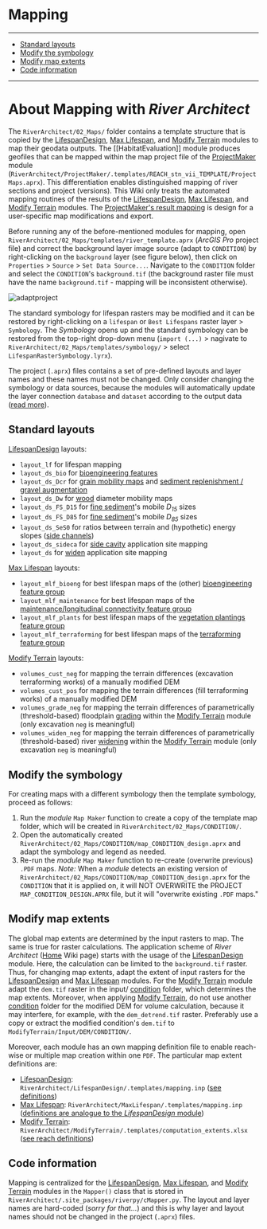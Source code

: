 Mapping
=======

***

- [Standard layouts](#lyts)
- [Modify the symbology](#sym)
- [Modify map extents](#extent)
- [Code information](#code)

***

# About Mapping with *River Architect*<a name="prepare"></a>
The `RiverArchitect/02_Maps/` folder contains a template structure that is copied by the <a href="LifespanDesign">LifespanDesign</a>, <a href="MaxLifespan">Max Lifespan</a>, and <a href="ModifyTerrain">Modify Terrain</a> modules to map their geodata outputs. The [[HabitatEvaluation]] module produces geofiles that can be mapped within the map project file of the <a href="ProjectMaker">ProjectMaker</a> module (`RiverArchitect/ProjectMaker/.templates/REACH_stn_vii_TEMPLATE/ProjectMaps.aprx`). This differentiation enables distinguished mapping of river sections and project (versions). This Wiki only treats the automated mapping routines of the results of the <a href="LifespanDesign">LifespanDesign</a>, <a href="MaxLifespan">Max Lifespan</a>, and <a href="ModifyTerrain">Modify Terrain</a> modules. The [ProjectMaker's result mapping](https://github.com/RiverArchitect/RA_wiki/ProjectMaker#mapping-of-construction-elements) is design for a user-specific map modifications and export.

Before running any of the before-mentioned modules for mapping, open `RiverArchitect/02_Maps/templates/river_template.aprx` (*ArcGIS Pro* project file) and correct the background layer image source (adapt to `CONDITION`) by right-clicking on the `background` layer (see figure below), then click on `Properties` > `Source` > `Set Data Source...`. Navigate to the `CONDITION` folder and select the `CONDITION`'s `background.tif` (the background raster file must have the name `background.tif` - mapping will be inconsistent otherwise).


![adaptproject](https://github.com/RiverArchitect/Welcome/raw/master/images/adapt_proj.PNG)

The standard symbology for lifespan rasters may be modified and it can be restored by right-clicking on a `lifespan` or `Best Lifespans` raster layer > `Symbology`. The *Symbology* opens up and the standard symbology can be restored from the top-right drop-down menu (`import (...)` > nagivate to `RiverArchitect/02_Maps/templates/symbology/` > select `LifespanRasterSymbology.lyrx`).

The project (`.aprx`) files contains a set of pre-defined layouts and layer names and these names must not be changed. Only consider changing the symbology or data sources, because the modules will automatically update the layer connection `database` and `dataset` according to the output data ([read more](https://pro.arcgis.com/en/pro-app/arcpy/mapping/updatingandfixingdatasources.htm)).

## Standard layouts<a name="lyts"></a>

<a href="LifespanDesign">LifespanDesign</a> layouts:

 - `layout_lf` for lifespan mapping
 - `layout_ds_bio` for [bioengineering features](https://github.com/RiverArchitect/RA_wiki/River-design-features#bioeng)
 - `layout_ds_Dcr` for [grain mobility maps](https://github.com/RiverArchitect/RA_wiki/River-design-features#rocks) and [sediment replenishment / gravel augmentation](https://github.com/RiverArchitect/RA_wiki/River-design-features#gravel)
 - `layout_ds_Dw` for [wood](https://github.com/RiverArchitect/RA_wiki/River-design-features#elj) diameter mobility maps
 - `layout_ds_FS_D15` for [fine sediment](https://github.com/RiverArchitect/RA_wiki/River-design-features#finesed)'s mobile *D<sub>15</sub>* sizes
 - `layout_ds_FS_D85` for [fine sediment](https://github.com/RiverArchitect/RA_wiki/River-design-features#finesed)'s mobile *D<sub>85</sub>* sizes
 - `layout_ds_SeS0` for ratios between terrain and (hypothetic) energy slopes ([side channels](https://github.com/RiverArchitect/RA_wiki/River-design-features#sidechnl))
 - `layout_ds_sideca` for [side cavity](https://github.com/RiverArchitect/RA_wiki/River-design-features#sidecav) application site mapping
 - `layout_ds` for [widen](https://github.com/RiverArchitect/RA_wiki/River-design-features#berms) application site mapping
 
<a href="MaxLifespan">Max Lifespan</a> layouts:

 - `layout_mlf_bioeng` for best lifespan maps of the (other) [bioengineering feature group](https://github.com/RiverArchitect/RA_wiki/River-design-features#featoverview)
 - `layout_mlf_maintenance` for best lifespan maps of the [maintenance/longitudinal connectivity feature group](https://github.com/RiverArchitect/RA_wiki/River-design-features#featoverview)
 - `layout_mlf_plants` for best lifespan maps of the [vegetation plantings feature group](https://github.com/RiverArchitect/RA_wiki/River-design-features#plants)
 - `layout_mlf_terraforming` for best lifespan maps of the  [terraforming feature group](https://github.com/RiverArchitect/RA_wiki/River-design-features#featoverview)
 
<a href="ModifyTerrain">Modify Terrain</a> layouts:

 - `volumes_cust_neg` for mapping the terrain differences (excavation terraforming works) of a manually modified DEM
 - `volumes_cust_pos` for mapping the terrain differences (fill terraforming works) of a manually modified DEM
 - `volumes_grade_neg` for mapping the terrain differences of parametrically (threshold-based) floodplain [grading](https://github.com/RiverArchitect/RA_wiki/River-design-features#grading) within the <a href="ModifyTerrain">Modify Terrain</a> module (only excavation `neg` is meaningful)
 - `volumes_widen_neg` for mapping the terrain differences of parametrically (threshold-based) river [widening](https://github.com/RiverArchitect/RA_wiki/River-design-features#berms) within the <a href="ModifyTerrain">Modify Terrain</a> module (only excavation `neg` is meaningful)
 

## Modify the symbology<a name="sym"></a>

For creating maps with a different symbology then the template symbology, proceed as follows:

 1. Run the *module* `Map Maker` function to create a copy of the template map folder, which will be created in `RiverArchitect/02_Maps/CONDITION/`.
 2. Open the automatically created `RiverArchitect/02_Maps/CONDITION/map_CONDITION_design.aprx` and adapt the symbology and legend as needed.
 3. Re-run the *module* `Map Maker` function to re-create (overwrite previous) `.PDF` maps. *Note:* When a *module* detects an existing version of `RiverArchitect/02_Maps/CONDITION/map_CONDITION_design.aprx` for the `CONDITION` that it is applied on, it will NOT OVERWRITE the PROJECT `MAP_CONDITION_DESIGN.APRX` file, but it will "overwrite existing `.PDF` maps."

 
## Modify map extents<a name="extent"></a>

The global map extents are determined by the input rasters to map. The same is true for raster calculations. The application scheme of *River Architect* (<a href="main_page">Home</a> Wiki page) starts with the usage of the <a href="LifespanDesign">LifespanDesign</a> module. Here, the calculation can be limited to the `background.tif` raster. Thus, for changing map extents, adapt the extent of input rasters for the <a href="LifespanDesign">LifespanDesign</a> and <a href="MaxLifespan">Max Lifespan</a> modules. For the <a href="ModifyTerrain">Modify Terrain</a> module adapt the `dem.tif` raster in the input/ [condition](https://github.com/RiverArchitect/RA_wiki/Signposts#conditions) folder, which determines the map extents. Moreover, when applying <a href="ModifyTerrain">Modify Terrain</a>, do not use another [condition](https://github.com/RiverArchitect/RA_wiki/Signposts#conditions) folder for the modified DEM for volume calculation, because it may interfere, for example, with the `dem_detrend.tif` raster. Preferably use a copy or extract the modified condition's `dem.tif` to `ModifyTerrain/Input/DEM/CONDITION/`.

Moreover, each module has an own mapping definition file to enable reach-wise or multiple map creation within one `PDF`. The particular map extent definitions are:

 - <a href="LifespanDesign">LifespanDesign</a>: `RiverArchitect/LifespanDesign/.templates/mapping.inp` ([see definitions](https://github.com/RiverArchitect/RA_wiki/LifespanDesign-input-files#mapping))
 - <a href="MaxLifespan">Max Lifespan</a>: `RiverArchitect/MaxLifespan/.templates/mapping.inp` ([definitions are analogue to the *LifespanDesign* module](https://github.com/RiverArchitect/RA_wiki/LifespanDesign-input-files#mapping))
 - <a href="ModifyTerrain">Modify Terrain</a>: `RiverArchitect/ModifyTerrain/.templates/computation_extents.xlsx` ([see reach definitions](https://github.com/RiverArchitect/RA_wiki/ModifyTerrain#input-set-reaches))


## Code information<a name="code"></a>

Mapping is centralized for the <a href="LifespanDesign">LifespanDesign</a>, <a href="MaxLifespan">Max Lifespan</a>, and <a href="ModifyTerrain">Modify Terrain</a> modules in the `Mapper()` class that is stored in `RiverArchitect/.site_packages/riverpy/cMapper.py`. The layout and layer names are hard-coded (*sorry for that...*) and this is why layer and layout names should not be changed in the project (`.aprx`) files.

 
[1]: https://github.com/RiverArchitect/RA_wiki/Installation
[2]: https://github.com/RiverArchitect/RA_wiki/Signposts
[3]: https://github.com/RiverArchitect/RA_wiki/LifespanDesign
[4]: https://github.com/RiverArchitect/RA_wiki/MaxLifespan
[5]: https://github.com/RiverArchitect/RA_wiki/ModifyTerrain
[6]: https://github.com/RiverArchitect/RA_wiki/HabitatEvaluation
[7]: https://github.com/RiverArchitect/RA_wiki/ProjectMaker
[8]: https://github.com/RiverArchitect/RA_wiki/Tools
[9]: https://github.com/RiverArchitect/RA_wiki/FAQ
[10]: https://github.com/RiverArchitect/RA_wiki/Troubleshooting

[wyrick14]: https://www.sciencedirect.com/science/article/pii/S0169555X14000099
[hecspp]: https://www.hec.usace.army.mil/software/hec-ssp/
[libreoffice]: https://www.libreoffice.org/